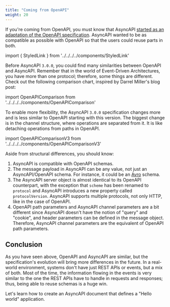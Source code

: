 ```yaml
---
title: "Coming from OpenAPI"
weight: 20
---
```


If you're coming from OpenAPI, you must know that AsyncAPI [started as an adaptation of the OpenAPI specification](https://medium.com/asyncapi/whats-new-on-asyncapi-lots-2d9019a1869d). AsyncAPI wanted to be as compatible as possible with OpenAPI so that the users could reuse parts in both.

import { StyledLink } from '../../../../components/StyledLink'

Before AsyncAPI `3.0.0`, you could find many similarities between OpenAPI and AsyncAPI. Remember that in the world of Event-Driven Architectures, you have more than one protocol; therefore, some things are different. Check out the following comparison chart, inspired by <StyledLink href='https://www.openapis.org/blog/2016/10/03/tdc-structural-improvements-explaining-the-3-0-spec-part-2'>Darrel Miller&apos;s blog post</StyledLink>:

import OpenAPIComparison from '../../../../components/OpenAPIComparison'

<OpenAPIComparison className="my-8" />

To enable more flexibility, the AsyncAPI `3.0.0` specification changes more and is less similar to OpenAPI starting with this version. The biggest change is in the channel structure, where operations are separated from it. It is like detaching operations from paths in OpenAPI. 

import OpenAPIComparisonV3 from '../../../../components/OpenAPIComparisonV3'

<OpenAPIComparisonV3 className="my-8" />

Aside from structural differences, you should know:

1. AsyncAPI is compatible with OpenAPI schemas.
1. The message payload in AsyncAPI can be any value, not just an AsyncAPI/OpenAPI schema. For instance, it could be an [Avro](https://avro.apache.org/) schema.
1. The <StyledLink href='https://www.asyncapi.com/docs/reference/specification/v3.0.0#server-object'>AsyncAPI server object</StyledLink> is almost identical to its OpenAPI counterpart, with the exception that `scheme` has been renamed to `protocol` and AsyncAPI introduces a new property called `protocolVersion`. AsyncAPI supports multiple protocols, not only HTTP, like in the case of OpenAPI.
1. OpenAPI path parameters and <StyledLink href='https://www.asyncapi.com/docs/reference/specification/v3.0.0#parameter-object'>AsyncAPI channel parameters</StyledLink> are a bit different since AsyncAPI doesn't have the notion of "query" and "cookie", and header parameters can be defined in the <StyledLink href='https://www.asyncapi.com/docs/reference/specification/v3.0.0#message-object'>message object</StyledLink>. Therefore, AsyncAPI channel parameters are the equivalent of OpenAPI path parameters.

## Conclusion

As you have seen above, OpenAPI and AsyncAPI are similar, but the specification's evolution will bring more differences in the future. In a real-world environment, systems don't have just REST APIs or events, but a mix of both. Most of the time, the information flowing in the events is very similar to the one the REST APIs have to handle in requests and responses; thus, being able to reuse schemas is a huge win.

Let's learn how to create an AsyncAPI document that defines a "Hello world" application.
